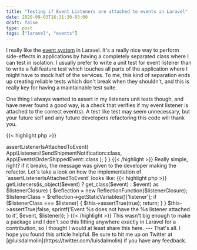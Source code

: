 ```yaml
---
title: "Testing if Event Listeners are attached to events in Laravel"
date: 2020-09-03T16:31:30-03:00
draft: false
type: post
tags: ["laravel", "events"]
---
```


I really like the [event system](https://laravel.com/docs/8.x/events) in Laravel. It's a really nice way to perform side-effects in applications by having a completely separated class where I can test in isolation. I usually prefer to write a unit test for event listener than to write a full feature test which touches all parts of the application where I might have to mock half of the services. To me, this kind of separation ends up creating reliable tests which don't break when they shouldn't, and this is really key for having a maintainable test suite.

One thing I always wanted to assert in my listeners unit tests though, and have never found a good way, is a check that verifies if my event listener is attached to the correct event(s). A test like test may seem unnecessary, but your future self and any future developers refactoring this code will thank you.

{{< highlight php >}}
<?php

class SendShipmentNotificationTest extends TestCase
{
    public function test_is_attached_to_event()
    {
        $this->assertListenerIsAttachedToEvent(
            App\Listeners\SendShipmentNotification::class,
            App\Events\OrderShippedEvent::class
        );
    }
}
{{< /highlight >}}

Really simple, right? if it breaks, the message was given to the developer making the refactor. Let's take a look on how the implementation of `assertListenerIsAttachedToEvent` looks like:

{{< highlight php >}}
<?php

use ReflectionFunction;
use Illuminate\Events\Dispatcher;

public function assertListenerIsAttachedToEvent($listener, $event)
{
    $dispatcher = app(Dispatcher::class);

    foreach ($dispatcher->getListeners(is_object($event) ? get_class($event) : $event) as $listenerClosure) {
        $reflection = new ReflectionFunction($listenerClosure);
        $listenerClass = $reflection->getStaticVariables()['listener'];

        if ($listenerClass === $listener) {
            $this->assertTrue(true);

            return;
        }
    }

    $this->assertTrue(false, sprintf('Event %s does not have the %s listener attached to it', $event, $listener));
}
{{< /highlight >}}

This wasn't big enough to make a package and I don't see this fitting anywhere exactly in Laravel for a contribution, so I thought I would at least share this here.

---

That's all. I hope you found this article helpful. Be sure to hit me up on Twitter at [@luisdalmolin](https://twitter.com/luisdalmolin) if you have any feedback.